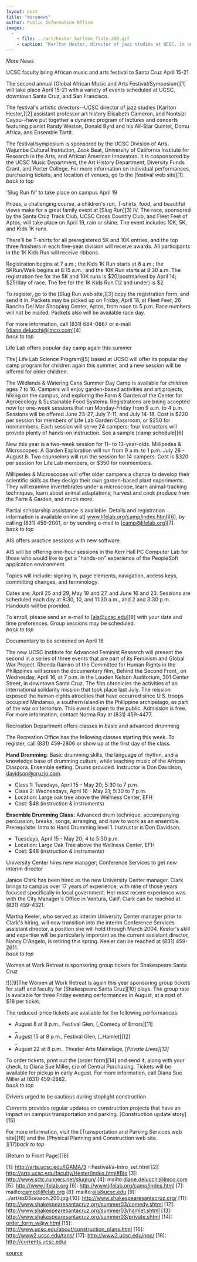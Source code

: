 ```yaml
---
layout: post
title: "morenews"
author: Public Information Office
images:
  -
    - file: ../art/hester_karlton_flute.200.gif
    - caption: "Karlton Hester, director of jazz studies at UCSC, is an artistic director and performer in this year's Global African Music and Arts Festival/Symposium. Photo courtesy of UCSC Music Department"
---
```


More News

UCSC faculty bring African music and arts festival to Santa Cruz April 15-21  

The second annual [Global African Music and Arts Festival/Symposium][1] will take place April 15-21 with a variety of events scheduled at UCSC, downtown Santa Cruz, and San Francisco.

The festival's artistic directors--UCSC director of jazz studies [Karlton Hester,][2] assistant professor art history Elisabeth Cameron, and Nontsizi Cayou--have put together a dynamic program of lectures and concerts featuring pianist Randy Weston, Donald Byrd and his All-Star Quintet, Domu Africa, and Ensemble Tartit.

The festival/symposium is sponsored by the UCSC Division of Arts, Wajumbe Cultural Institution, Zook Beat, University of California Institute for Research in the Arts, and African American Innovators. It is cosponsored by the UCSC Music Department, the Art History Department, Diversity Funds Grant, and Porter College. For more information on individual performances, purchasing tickets, and location of venues, go to the [festival web site][1].  
_back to top_   

'Slug Run IV' to take place on campus April 19  

Prizes, a challenging course, a children's run, T-shirts, food, and beautiful views make for a great family event at [Slug Run][3] IV. The race, sponsored by the Santa Cruz Track Club, UCSC Cross Country Club, and Fleet Feet of Aptos, will take place on April 19, rain or shine. The event includes 10K, 5K, and Kids 1K runs.

There'll be T-shirts for all preregistered 5K and 10K entries, and the top three finishers in each five-year division will receive awards. All participants in the 1K Kids Run will receive ribbons.

Registration begins at 7 a.m.; the Kids 1K Run starts at 8 a.m.; the   
5KRun/Walk begins at 8:15 a.m.; and the 10K Run starts at 8:30 a.m. The registration fee for the 5K and 10K runs is $20/postmarked by April 14; $25/day of race. The fee for the 1K Kids Run (12 and under) is $2.

To register, go to the [Slug Run web site,][3] copy the registration form, and send it in. Packets may be picked up on Friday, April 18, at Fleet Feet, 26 Rancho Del Mar Shopping Center, Aptos, from noon to 5 p.m. Race numbers will not be mailed. Packets also will be available race day.   
  
For more information, call (831) 684-0867 or e-mail [diane.delucchi@lmco.com][4]   
_back to top_

Life Lab offers popular day camp again this summer

The[ Life Lab Science Program][5] based at UCSC will offer its popular day camp program for children again this summer, and a new session will be offered for older children.  

The Wildlands & Watering Cans Summer Day Camp is available for children ages 7 to 10. Campers will enjoy garden-based activities and art projects, hiking on the campus, and exploring the Farm & Garden of the Center for Agroecology & Sustainable Food Systems. Registrations are being accepted now for one-week sessions that run Monday-Friday from 9 a.m. to 4 p.m. Sessions will be offered June 23-27, July 7-11, and July 14-18. Cost is $220 per session for members of Life Lab Garden Classroom, or $250 for nonmembers. Each session will serve 24 campers; four instructors will provide plenty of hands-on instruction. See a sample [camp schedule][6]  

New this year is a two-week session for 11- to 13-year-olds. Millipedes & Microscopes: A Garden Exploration will run from 9 a.m. to 1 p.m. July 28 - August 8. Two counselors will run the session for 14 campers. Cost is $320 per session for Life Lab members, or $350 for nonmembers.  

Millipedes & Microscopes will offer older campers a chance to develop their scientific skills as they design their own garden-based plant experiments. They will examine invertebrates under a microscope, learn animal-tracking techniques, learn about animal adaptations, harvest and cook produce from the Farm & Garden, and much more.   

Partial scholarship assistance is available. Details and registration information is available online at[ www.lifelab.org/camp/index.html][6], by calling (831) 459-2001, or by sending e-mail to [camp@lifelab.org][7].  
_back to top_

AIS offers practice sessions with new software

AIS will be offering one-hour sessions in the Kerr Hall PC Computer Lab for those who would like to get a "hands-on" experience of the PeopleSoft application environment.

Topics will include: signing In, page elements, navigation, access keys, committing changes, and terminology.  

Dates are: April 25 and 29, May 19 and 27, and June 16 and 23. Sessions are scheduled each day at 8:30, 10, and 11:30 a.m., and 2 and 3:30 p.m. Handouts will be provided.  
  
To enroll, please send an e-mail to [ais@ucsc.edu][8] with your date and time preferences. Group sessions may be scheduled.  
_back to top_

Documentary to be screened on April 16

The new UCSC Institute for Advanced Feminist Research will present the second in a series of three events that are part of its Feminism and Global War Project. Rhonda Ramiro of the Committee for Human Rights in the Philippines will screen the documentary film_ Behind the Second Front_ on Wednesday, April 16, at 7 p.m. in the Louden Nelson Auditorium, 301 Center Street, in downtown Santa Cruz. The film chronicles the activities of an international solidarity mission that took place last July. The mission exposed the human-rights atrocities that have occurred since U.S. troops occupied Mindanao, a southern island in the Philippine archipelago, as part of the war on terrorism. This event is open to the public. Admission is free. For more information, contact Norma Ray at (831) 459-4477.

Recreation Department offers classes in basic and advanced drumming

The Recreation Office has the following classes starting this week. To register, call (831) 459-2806 or show up at the first day of the class.

**Hand Drumming**: Basic drumming skills, the language of rhythm, and a knowledge base of drumming culture, while teaching music of the African Diaspora. Ensemble setting. Drums provided. Instructor is Don Davidson, davidson@cruzio.com.  
* Class 1: Tuesdays, April 15 - May 20; 5:30 to 7 p.m.  
* Class 2: Wednesdays, April 16 - May 21; 5:30 to 7 p.m.  
* Location: Large oak tree above the Wellness Center, EFH  
* Cost: $48 (instruction & instruments)

**Ensemble Drumming Class:** Advanced drum technique, accompanying percussion, breaks, songs, arranging, and how to work as an ensemble. Prerequisite: Intro to Hand Drumming level 1. Instructor is Don Davidson.  
* Tuesdays, April 15 - May 20; 4 to 5:30 p.m.  
* Location: Large Oak Tree above the Wellness Center, EFH  
* Cost: $48 (instruction & instruments)

University Center hires new manager; Conference Services to get new interim director

Janice Clark has been hired as the new University Center manager. Clark brings to campus over 17 years of experience, with nine of those years focused specifically in local government. Her most recent experience was with the City Manager's Office in Ventura, Calif. Clark can be reached at (831) 459-4321.  

Martha Keeler, who served as interim University Center manager prior to Clark's hiring, will now transition into the interim Conference Services assistant director, a position she will hold through March 2004. Keeler's skill and expertise will be particularly important as the current assistant director, Nancy D'Angelo, is retiring this spring. Keeler can be reached at (831) 459-2611.  
_back to top_

Women at Work Retreat is sponsoring group tickets for Shakespeare Santa Cruz  

![][9]The Women at Work Retreat is again this year sponsoring group tickets for staff and faculty for [Shakespeare Santa Cruz][10] plays. The group rate is available for three Friday evening performances in August, at a cost of $18 per ticket.

The reduced-price tickets are available for the following performances:

* August 8 at 8 p.m., Festival Glen, [_Comedy of Errors][11]  
_
* August 15 at 8 p.m., Festival Glen, [_Hamlet][12]  
_
* August 22 at 8 p.m., Theater Arts Mainstage, [_Private Lives][13]_

To order tickets, print out the [order form][14] and send it, along with your check, to Diana Sue Miller, c/o of Central Purchasing. Tickets will be available for pickup in early August. For more information, call Diana Sue Miller at (831) 459-2882.  
_back to top_

Drivers urged to be cautious during stoplight construction

_Currents_ provides regular updates on construction projects that have an impact on campus transportation and parking. [Construction update story][15]

For more information, visit the [Transportation and Parking Services web site][16] and the [Physical Planning and Construction web site.  
][17]_back to top_

  

[Return to Front Page][18]  

[1]: http://arts.ucsc.edu/IGAMA/3 - Festival/a-Intro_set.html
[2]: http://arts.ucsc.edu/faculty/Hester/index.html#Bio
[3]: http://www.sctc.runners.net/slugrun/
[4]: mailto:diane.delucchi@lmco.com
[5]: http://www.lifelab.org
[6]: http://www.lifelab.org/camp/index.html
[7]: mailto:camp@lifelab.org
[8]: mailto:ais@ucsc.edu
[9]: ../art/ss03season.200.jpg
[10]: http://www.shakespearesantacruz.org/
[11]: http://www.shakespearesantacruz.org/summer03/comedy.shtml
[12]: http://www.shakespearesantacruz.org/summer03/hamlet.shtml
[13]: http://www.shakespearesantacruz.org/summer03/private.shtml
[14]: order_form_w@w.html
[15]: http://www.ucsc.edu/about/construction_plans.html
[16]: http://www2.ucsc.edu/taps/
[17]: http://www2.ucsc.edu/ppc/
[18]: http://currents.ucsc.edu/

[source](http://www1.ucsc.edu/currents/02-03/04-14/morenews.html "Permalink to morenews")
